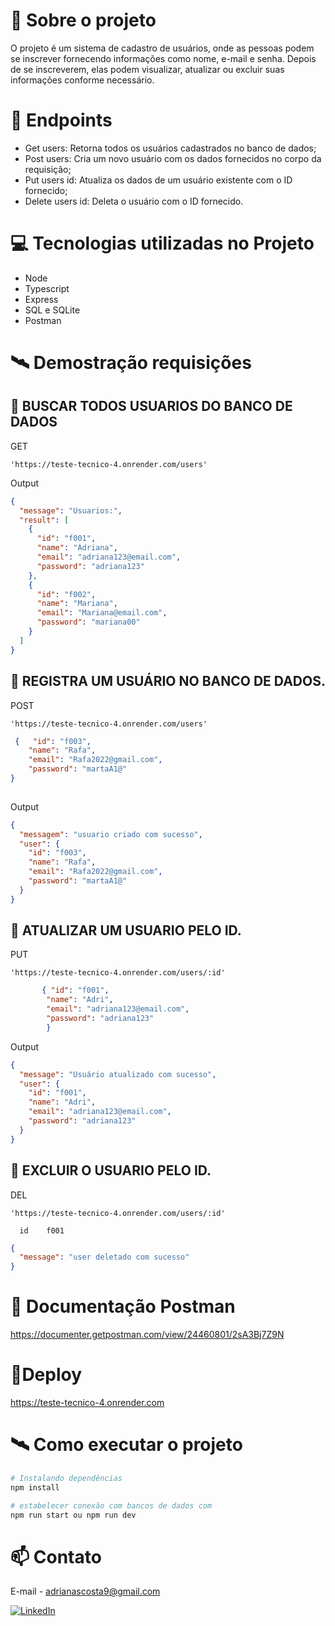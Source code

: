 # 📖 Sobre o projeto
O projeto é um sistema de cadastro de usuários, onde as pessoas podem se inscrever fornecendo informações como nome, e-mail e senha. Depois de se inscreverem, elas podem visualizar, atualizar ou excluir suas informações conforme necessário. 

# 📝 Endpoints

- Get users: Retorna todos os usuários cadastrados no banco de dados;
- Post users: Cria um novo usuário com os dados fornecidos no corpo da requisição;
- Put users id: Atualiza os dados de um usuário existente com o ID fornecido;
- Delete users id: Deleta o usuário com o ID fornecido.


# 💻 Tecnologias utilizadas no Projeto

- Node
- Typescript 
- Express
- SQL e SQLite
- Postman
# 🛰 Demostração requisições 

## 🎯 BUSCAR TODOS USUARIOS DO BANCO DE DADOS

GET

```URL
'https://teste-tecnico-4.onrender.com/users'
```

Output
```JSON 
{
  "message": "Usuarios:",
  "result": [
    {
      "id": "f001",
      "name": "Adriana",
      "email": "adriana123@email.com",
      "password": "adriana123"
    },
    {
      "id": "f002",
      "name": "Mariana",
      "email": "Mariana@email.com",
      "password": "mariana00"
    }
  ]
}
```
## 🎯 REGISTRA UM USUÁRIO NO BANCO DE DADOS.

POST
```URL
'https://teste-tecnico-4.onrender.com/users'
```
  
```JSON
 {   "id": "f003",
    "name": "Rafa",
    "email": "Rafa2022@gmail.com",
    "password": "martaA1@"
}
  

```
Output
```JSON 
{
  "messagem": "usuario criado com sucesso",
  "user": {
    "id": "f003",
    "name": "Rafa",
    "email": "Rafa2022@gmail.com",
    "password": "martaA1@"
  }
}
```
## 🎯 ATUALIZAR UM USUARIO PELO ID.

PUT
```URL
'https://teste-tecnico-4.onrender.com/users/:id'
```
  
```JSON
       { "id": "f001",
        "name": "Adri",
        "email": "adriana123@email.com",
        "password": "adriana123"
        }

```
Output
```JSON 
{
  "message": "Usuário atualizado com sucesso",
  "user": {
    "id": "f001",
    "name": "Adri",
    "email": "adriana123@email.com",
    "password": "adriana123"
  }
}
```
## 🎯 EXCLUIR O  USUARIO PELO ID.

DEL
```URL
'https://teste-tecnico-4.onrender.com/users/:id'
```
  
```PATH VARIABLES
  id    f001

```
```JSON 
{
  "message": "user deletado com sucesso"
}
```
# 📖 Documentação Postman
https://documenter.getpostman.com/view/24460801/2sA3Bj7Z9N

# 🔗Deploy   
https://teste-tecnico-4.onrender.com


# 🛰 Como executar o projeto 
```bash
# Instalando dependências
npm install

# estabelecer conexão com bancos de dados com 
npm run start ou npm run dev
```
# 📫 Contato
E-mail - adrianascosta9@gmail.com

[![LinkedIn](https://img.shields.io/badge/LinkedIn-0077B5?style=for-the-badge&logo=linkedin&logoColor=white)](https://www.linkedin.com/in/adriana-ramss/)
